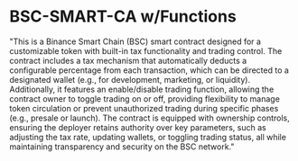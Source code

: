 # BSC-SMART-CA w/Functions
"This is a Binance Smart Chain (BSC) smart contract designed for a customizable token with built-in tax functionality and trading control. The contract includes a tax mechanism that automatically deducts a configurable percentage from each transaction, which can be directed to a designated wallet (e.g., for development, marketing, or liquidity). Additionally, it features an enable/disable trading function, allowing the contract owner to toggle trading on or off, providing flexibility to manage token circulation or prevent unauthorized trading during specific phases (e.g., presale or launch). The contract is equipped with ownership controls, ensuring the deployer retains authority over key parameters, such as adjusting the tax rate, updating wallets, or toggling trading status, all while maintaining transparency and security on the BSC network."

